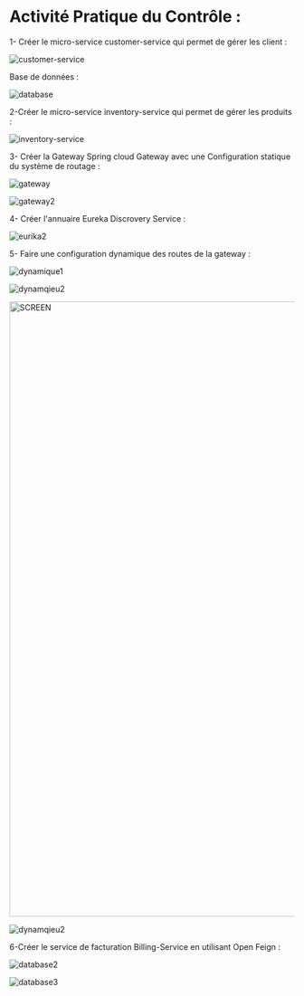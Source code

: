 # Activité Pratique du Contrôle : 

1- Créer le micro-service customer-service qui permet de gérer les client :

![customer-service](https://user-images.githubusercontent.com/84284235/206536417-f75bf200-6260-42ef-a967-26b95aba78bb.PNG)

Base de données :


![database](https://user-images.githubusercontent.com/84284235/206539961-b8704183-7b41-4479-b213-5d3a93233f47.PNG)

2-Créer le micro-service inventory-service qui permet de gérer les produits :

![inventory-service](https://user-images.githubusercontent.com/84284235/206537566-a26b0184-2cb9-415d-a9fd-d3e55cf58a2b.PNG)

3- Créer la Gateway Spring cloud Gateway avec une Configuration statique du système de routage :

![gateway](https://user-images.githubusercontent.com/84284235/206551445-f2fdda9b-d477-48f0-9326-264500a5fcfa.PNG)


![gateway2](https://user-images.githubusercontent.com/84284235/206551468-50dba741-64ba-4113-93c7-4d983c078241.PNG)


4- Créer l'annuaire Eureka Discrovery Service :

![eurika2](https://user-images.githubusercontent.com/84284235/206538944-8db1d6e4-b51e-475b-9145-dc08b09a56d6.PNG)


5- Faire une configuration dynamique des routes de la gateway :

![dynamique1](https://user-images.githubusercontent.com/84284235/206560851-65485f08-be07-42d7-a90d-239f38d223c3.PNG)

![dynamqieu2](https://user-images.githubusercontent.com/84284235/206560891-e48ff603-1998-422d-ab25-1a5c9e30cb04.PNG)

<img width="1088" alt="SCREEN" src="https://user-images.githubusercontent.com/84284235/219952458-63ddf21d-06ae-412c-ab12-f485fc242bd1.png">

![dynamqieu2](https://user-images.githubusercontent.com/84284235/206560891-e48ff603-1998-422d-ab25-1a5c9e30cb04.PNG)

6-Créer le service de facturation Billing-Service en utilisant Open Feign :

![database2](https://user-images.githubusercontent.com/84284235/206561776-1cdde843-aafb-4bbc-b6ae-7ed01a0619cb.PNG)

![database3](https://user-images.githubusercontent.com/84284235/206561814-b9977197-215f-4b60-8a6b-5c60376c7e98.PNG)




